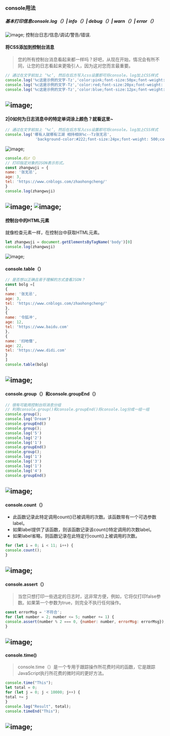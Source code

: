 ### console用法

##### 基本打印信息console.log（）| info（）| debug（）| warn（）| error（）
![image](image/../../image/console/console1.jpg);
控制台日志/信息/调试/警告/错误.

#### 将CSS添加到控制台消息
> 您的所有控制台消息看起来都一样吗？好吧，从现在开始，情况会有所不同，让您的日志看起来更吸引人，因为这对您而言最重要。
``` javascript
// 通过在文字前加上 ‘%c’, 然后在后方写入css设置即可将console。log加上CSS样式
console.log('%c这是示例的文字-Tz','color:pink;font-size:50px;font-weight: 500')
console.log('%c这是示例的文字-Tz','color:red;font-size:20px;font-weight: 600')
console.log('%c这是示例的文字-Tz','color:blue;font-size:12px;font-weight: 700')
```
![image](image/../../image/console/console2.jpg);
----
#### 2|0如何为日志消息中的特定单词涂上颜色？就看这里~
``` javascript
// 通过在文字前加上 ‘%c’, 然后在后方写入css设置即可将console。log加上CSS样式
console.log('哪有人就哪有江湖 相持相扶%c--Tz张无忌',
　　　　　　　　'background-color:#222;font-size:24px;font-weight: 500;color:#bada55')
```
![image](image/../../image/console/console3.jpg);
``` javascript
console.dir（）
// 打印指定对象的JSON表示形式。
const zhangwuji = {
name: '张无忌',
age: 3,
tel: 'https://www.cnblogs.com/zhaohongcheng/'
}
console.log(zhangwuji)
```
![image](image/../../image/console/console4.jpg);
![image](image/../../image/console/console5.jpg);
----
#### 控制台中的HTML元素
就像检查元素一样，在控制台中获取HTML元素。
``` javascript
let zhangwuji = document.getElementsByTagName('body')[0]
console.log(zhangwuji)
```
![image](image/../../image/console/console6.jpg);

#### console.table（）
``` javascript
// 是否想以正确且易于理解的方式查看JSON？ 
const bolg =[
{
name: '张无忌',
age: 3,
tel: 'https://www.cnblogs.com/zhaohongcheng/'
},
{
name: '令狐冲',
age: 12,
tel: 'https://www.baidu.com'
},
{
name: '扫地僧',
age: 22,
tel: 'https://www.didi.com'
}
]
console.table(bolg)
```
![image](image/../../image/console/console7.jpg);
---

#### console.group（）和console.groupEnd（）
``` javascript
// 很有可能用控制台将消息分组
// 利用console.group()和console.groupEnd()将console.log分成一组一组
console.group();
console.log('Dream')
console.groupEnd()
console.group();
console.log('5')
console.log('2')
console.log('1')
console.groupEnd()
console.group();
console.log('1')
console.log('3')
console.log('1')
console.log('4')
console.groupEnd()
```
![image](image/../../image/console/console8.jpg);
---

#### console.count（）

- 此函数记录此特定调用count()已被调用的次数。该函数带有一个可选参数label。
- 如果label提供了该函数，则该函数记录该count()特定调用的次数label。
- 如果label省略，则函数记录在此特定行count()上被调用的次数。
``` javascript
for (let i = 0; i < 11; i++) {
console.count();
}
```
![image](image/../../image/console/console9.jpg);
---

#### console.assert（）

> 当您只想打印一些选定的日志时，这非常方便，例如，它将仅打印false参数。如果第一个参数为true，则完全不执行任何操作。
``` javascript
const errorMsg = '不符合';
for (let number = 2; number <= 5; number += 1) {
console.assert(number % 2 === 0, {number: number, errorMsg: errorMsg});
}
```
![image](image/../../image/console/console10.jpg);
---

#### console.time()
> console.time（）是一个专用于跟踪操作所花费时间的函数，它是跟踪JavaScript执行所花费的微时间的更好方法。
``` javascript
console.time("This");
let total = 0;
for (let j = 0; j < 10000; j++) {
total += j
}
console.log("Result", total);
console.timeEnd("This");
```
![image](image/../../image/console/console11.jpg);
---
